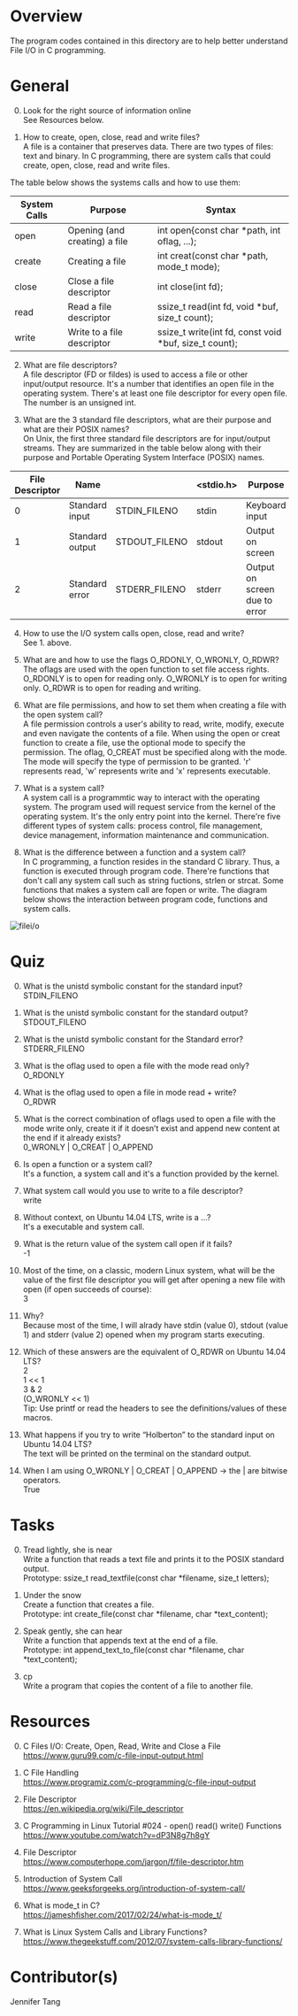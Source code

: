 # Overview #
The program codes contained in this directory are to help better understand File I/O in C programming.  

# General #
0. Look for the right source of information online  
See Resources below.  

1. How to create, open, close, read and write files?  
A file is a container that preserves data.  There are two types of files: text and binary.  In C programming, there are system calls that could create, open, close, read and write files.  

The table below shows the systems calls and how to use them:  

| System Calls | Purpose                       | Syntax                                                   |
| ------------ | ----------------------------- | -------------------------------------------------------- |
| open         | Opening (and creating) a file | int open{const char \*path, int oflag, ...);             |
| create       | Creating a file               | int creat(const char \*path, mode\_t mode);              |
| close        | Close a file descriptor       | int close(int fd);                                       |
| read         | Read a file descriptor        | ssize\_t read(int fd, void \*buf, size\_t count);        |
| write        | Write to a file descriptor    | ssize\_t write(int fd, const void \*buf, size\_t count); |

2. What are file descriptors?  
A file descriptor (FD or fildes) is used to access a file or other input/output resource.  It's a number that identifies an open file in the operating system.  There's at least one file descriptor for every open file.  The number is an unsigned int.  

3. What are the 3 standard file descriptors, what are their purpose and what are their POSIX names?  
On Unix, the first three standard file descriptors are for input/output streams.  They are summarized in the table below along with their purpose and Portable Operating System Interface (POSIX) names.

| File Descriptor | Name            | <unistd>       | <stdio.h>  | Purpose                       | 
| --------------- | --------------- | -------------- | ---------- | ----------------------------- |
| 0               | Standard input  | STDIN\_FILENO  | stdin      | Keyboard input                |
| 1               | Standard output | STDOUT\_FILENO | stdout     | Output on screen              |
| 2               | Standard error  | STDERR\_FILENO | stderr     | Output on screen due to error |

4. How to use the I/O system calls open, close, read and write?  
See 1. above.  

5. What are and how to use the flags O\_RDONLY, O\_WRONLY, O\_RDWR?  
The oflags are used with the open function to set file access rights.  O\_RDONLY is to open for reading only.  O\_WRONLY is to open for writing only.  O\_RDWR is to open for reading and writing.  

6. What are file permissions, and how to set them when creating a file with the open system call?  
A file permission controls a user's ability to read, write, modify, execute and even navigate the contents of a file.  When using the open or creat function to create a file, use the optional mode to specify the permission.  The oflag, O\_CREAT must be specified along with the mode.  The mode will specify the type of permission to be granted.  'r' represents read, 'w' represents write and 'x' represents executable.  

7. What is a system call?  
A system call is a programmtic way to interact with the operating system.  The program used will request service from the kernel of the operating system.  It's the only entry point into the kernel.  There're five different types of system calls: process control, file management, device management, information maintenance and communication.  

8. What is the difference between a function and a system call?  
In C programming, a function resides in the standard C library.  Thus, a function is executed through program code.  There're functions that don't call any system call such as string fuctions, strlen or strcat.  Some functions that makes a system call are fopen or write.  The diagram below shows the interaction between program code, functions and system calls.  

![filei/o](https://i.imgur.com/aK30ZbL.png)

# Quiz #
0. What is the unistd symbolic constant for the standard input?  
STDIN\_FILENO  

1. What is the unistd symbolic constant for the standard output?  
STDOUT\_FILENO  

2. What is the unistd symbolic constant for the Standard error?  
STDERR\_FILENO  

3. What is the oflag used to open a file with the mode read only?  
O\_RDONLY  

4. What is the oflag used to open a file in mode read + write?  
O\_RDWR  

5. What is the correct combination of oflags used to open a file with the mode write only, create it if it doesn’t exist and append new content at the end if it already exists?  
0\_WRONLY | O\_CREAT | O\_APPEND  

6. Is open a function or a system call?  
It's a function, a system call and it's a function provided by the kernel.  

7. What system call would you use to write to a file descriptor?   
write  

8. Without context, on Ubuntu 14.04 LTS, write is a …?  
It's a executable and system call.  

9. What is the return value of the system call open if it fails?  
-1  

10. Most of the time, on a classic, modern Linux system, what will be the value of the first file descriptor you will get after opening a new file with open (if open succeeds of course):  
3  

11. Why?  
Because most of the time, I will alrady have stdin (value 0), stdout (value 1) and stderr (value 2) opened when my program starts executing.  

12. Which of these answers are the equivalent of O\_RDWR on Ubuntu 14.04 LTS?   
2  
1 << 1  
3 & 2  
(O\_WRONLY << 1)  
Tip: Use printf or read the headers to see the definitions/values of these macros.  

13. What happens if you try to write “Holberton” to the standard input on Ubuntu 14.04 LTS?  
The text will be printed on the terminal on the standard output.  

14. When I am using O\_WRONLY | O\_CREAT | O\_APPEND -> the | are bitwise operators.  
True  

# Tasks #
0. Tread lightly, she is near  
Write a function that reads a text file and prints it to the POSIX standard output.  
Prototype: ssize\_t read\_textfile(const char \*filename, size\_t letters);  

1. Under the snow  
Create a function that creates a file.  
Prototype: int create\_file(const char \*filename, char \*text\_content);  

2. Speak gently, she can hear   
Write a function that appends text at the end of a file.  
Prototype: int append\_text\_to\_file(const char \*filename, char \*text\_content);  

3. cp  
Write a program that copies the content of a file to another file.  


# Resources #
0. C Files I/O: Create, Open, Read, Write and Close a File  
<https://www.guru99.com/c-file-input-output.html>

1. C File Handling  
<https://www.programiz.com/c-programming/c-file-input-output>

2. File Descriptor  
<https://en.wikipedia.org/wiki/File_descriptor>

3. C Programming in Linux Tutorial #024 - open() read() write() Functions  
<https://www.youtube.com/watch?v=dP3N8g7h8gY>

4. File Descriptor  
<https://www.computerhope.com/jargon/f/file-descriptor.htm>

5. Introduction of System Call  
<https://www.geeksforgeeks.org/introduction-of-system-call/>

6. What is mode\_t in C?  
<https://jameshfisher.com/2017/02/24/what-is-mode_t/>

7. What is Linux System Calls and Library Functions?  
<https://www.thegeekstuff.com/2012/07/system-calls-library-functions/>

# Contributor(s) #
Jennifer Tang  


